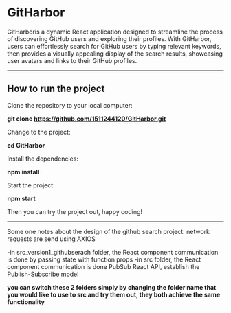 # GitHarbor
GitHarboris a dynamic React application designed to streamline the process of discovering GitHub users and exploring their profiles. With GitHarbor, users can effortlessly search for GitHub users by typing relevant keywords, then provides a visually appealing display of the search results, showcasing user avatars and links to their GitHub profiles.
<hr>

## How to run the project

Clone the repository to your local computer:

<b>git clone https://github.com/1511244120/GitHarbor.git</b>

Change to the project:

<b>cd GitHarbor</b>

Install the dependencies:

<b>npm install</b>

Start the project:

<b>npm start</b>

Then you can try the project out, happy coding!

<hr>
Some one notes about the design of the github search project:
network requests are send using AXIOS

-in src_version1_githubserach folder, the React component communication is done by passing state with function props
-in src folder, the React component communication is done PubSub React API, establish the Publish-Subscribe model

**you can switch these 2 folders simply by changing the folder name that you would like to use to src and try them out, they both achieve the same functionality**
